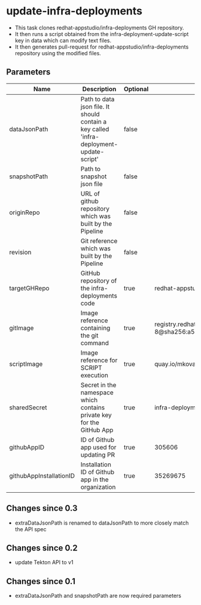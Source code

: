 # update-infra-deployments

* This task clones redhat-appstudio/infra-deployments GH repository.
* It then runs a script obtained from the infra-deployment-update-script key in data which can modify text files.
* It then generates pull-request for redhat-appstudio/infra-deployments repository using the modified files.


## Parameters
| Name                    | Description                                                                                  | Optional | Default Value                                                                                                                                    |
|-------------------------|----------------------------------------------------------------------------------------------|----------|--------------------------------------------------------------------------------------------------------------------------------------------------|
| dataJsonPath            | Path to data json file. It should contain a key called 'infra-deployment-update-script'      | false    |                                                                                                                                                  |
| snapshotPath            | Path to snapshot json file                                                                   | false    |                                                                                                                                                  |
| originRepo              | URL of github repository which was built by the Pipeline                                     | false    |                                                                                                                                                  |
| revision                | Git reference which was built by the Pipeline                                                | false    |                                                                                                                                                  |
| targetGHRepo            | GitHub repository of the infra-deployments code                                              | true     | redhat-appstudio/infra-deployments                                                                                                               |
| gitImage                | Image reference containing the git command                                                   | true     | registry.redhat.io/openshift-pipelines/pipelines-git-init-rhel8:v1.8.2-8@sha256:a538c423e7a11aae6ae582a411fdb090936458075f99af4ce5add038bb6983e8 |
| scriptImage             | Image reference for SCRIPT execution                                                         | true     | quay.io/mkovarik/ose-cli-git:4.11                                                                                                                |
| sharedSecret            | Secret in the namespace which contains private key for the GitHub App                        | true     | infra-deployments-pr-creator                                                                                                                     |
| githubAppID             | ID of Github app used for updating PR                                                        | true     | 305606                                                                                                                                           |
| githubAppInstallationID | Installation ID of Github app in the organization                                            | true     | 35269675                                                                                                                                         |

## Changes since 0.3
- extraDataJsonPath is renamed to dataJsonPath to more closely match the API spec

## Changes since 0.2
- update Tekton API to v1

## Changes since 0.1
- extraDataJsonPath and snapshotPath are now required parameters
